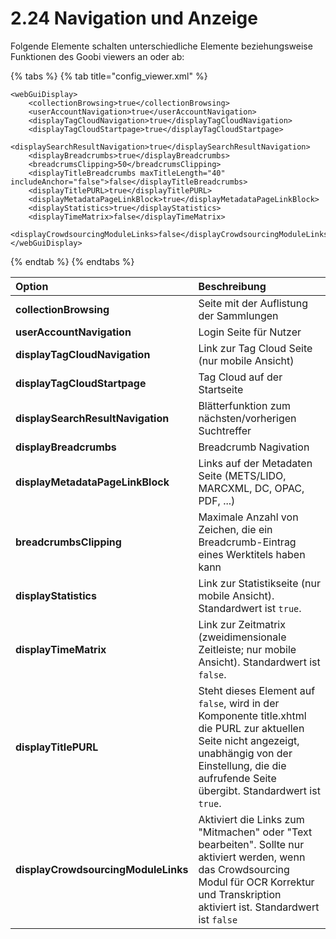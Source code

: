 # 2.24 Navigation und Anzeige

Folgende Elemente schalten unterschiedliche Elemente beziehungsweise Funktionen des Goobi viewers an oder ab:

{% tabs %}
{% tab title="config\_viewer.xml" %}
```markup
<webGuiDisplay>
    <collectionBrowsing>true</collectionBrowsing>
    <userAccountNavigation>true</userAccountNavigation>
    <displayTagCloudNavigation>true</displayTagCloudNavigation>
    <displayTagCloudStartpage>true</displayTagCloudStartpage>
    <displaySearchResultNavigation>true</displaySearchResultNavigation>
    <displayBreadcrumbs>true</displayBreadcrumbs>
    <breadcrumsClipping>50</breadcrumsClipping>
    <displayTitleBreadcrumbs maxTitleLength="40" includeAnchor="false">false</displayTitleBreadcrumbs>
    <displayTitlePURL>true</displayTitlePURL>
    <displayMetadataPageLinkBlock>true</displayMetadataPageLinkBlock>
    <displayStatistics>true</displayStatistics>
    <displayTimeMatrix>false</displayTimeMatrix>
    <displayCrowdsourcingModuleLinks>false</displayCrowdsourcingModuleLinks>
</webGuiDisplay>
```
{% endtab %}
{% endtabs %}

| **Option** | Beschreibung |
| :--- | :--- |
| **collectionBrowsing** | Seite mit der Auflistung der Sammlungen |
| **userAccountNavigation** | Login Seite für Nutzer |
| **displayTagCloudNavigation** | Link zur Tag Cloud Seite \(nur mobile Ansicht\) |
| **displayTagCloudStartpage** | Tag Cloud auf der Startseite |
| **displaySearchResultNavigation** | Blätterfunktion zum nächsten/vorherigen Suchtreffer |
| **displayBreadcrumbs** | Breadcrumb Nagivation |
| **displayMetadataPageLinkBlock** | Links auf der Metadaten Seite \(METS/LIDO, MARCXML, DC, OPAC, PDF, ...\) |
| **breadcrumbsClipping** | Maximale Anzahl von Zeichen, die ein Breadcrumb-Eintrag eines Werktitels haben kann |
| **displayStatistics** | Link zur Statistikseite \(nur mobile Ansicht\). Standardwert ist `true`. |
| **displayTimeMatrix** | Link zur Zeitmatrix \(zweidimensionale Zeitleiste; nur mobile Ansicht\). Standardwert ist `false`. |
| **displayTitlePURL** | Steht dieses Element auf `false`, wird in der Komponente title.xhtml die PURL zur aktuellen Seite nicht angezeigt, unabhängig von der Einstellung, die die aufrufende Seite übergibt. Standardwert ist `true`. |
| **displayCrowdsourcingModuleLinks** | Aktiviert die Links zum "Mitmachen" oder "Text bearbeiten". Sollte nur aktiviert werden, wenn das Crowdsourcing Modul für OCR Korrektur und Transkription aktiviert ist. Standardwert ist `false`  |

